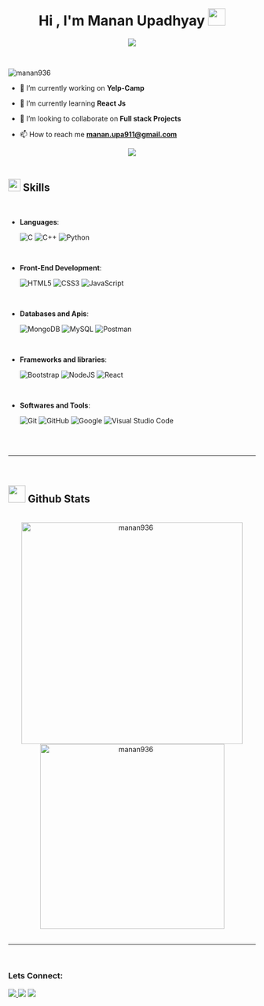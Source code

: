 <!-- ### Hi there 👋 -->

<!--
**Manan936/Manan936** is a ✨ _special_ ✨ repository because its `README.md` (this file) appears on your GitHub profile.

Here are some ideas to get you started:

- 🔭 I’m currently working on ...
- 🌱 I’m currently learning ...
- 👯 I’m looking to collaborate on ...
- 🤔 I’m looking for help with ...
- 💬 Ask me about ...
- 📫 How to reach me: ...
- 😄 Pronouns: ...
- ⚡ Fun fact: ...
-->

<h1 align="center"><b>Hi , I'm Manan Upadhyay </b><img src="https://media.giphy.com/media/hvRJCLFzcasrR4ia7z/giphy.gif" width="35"></h1>

<p align="center">
  <a href="https://github.com/DenverCoder1/readme-typing-svg"><img src="https://readme-typing-svg.herokuapp.com?font=Time+New+Roman&color=cyan&size=25&center=true&vCenter=true&width=600&height=100&lines=Self-taught+FrontEnd+Developer,;Computer+Science+Student,;Active+Learner,;Love+to+learn+new+stuffs.."></a>
</p>

<br>


<p align="left"> <img src="https://komarev.com/ghpvc/?username=manan936&label=Profile%20views&color=0e75b6&style=flat" alt="manan936" /> </p>

<!-- <p align="left"> <a href="https://github.com/ryo-ma/github-profile-trophy"><img src="https://github-profile-trophy.vercel.app/?username=manan936" alt="manan936" /></a> </p> -->

<!-- <p align="left"> <a href="https://twitter.com/mananupa911" target="blank"><img src="https://img.shields.io/twitter/follow/manan?logo=twitter&style=for-the-badge" alt="manan" /></a> </p> -->

- 🔭 I’m currently working on **Yelp-Camp**

- 🌱 I’m currently learning **React Js**

- 👯 I’m looking to collaborate on **Full stack Projects**

<!-- - 🤝 I’m looking for help with **Frontend Projects** -->

- 📫 How to reach me **manan.upa911@gmail.com**



<!--     <img src="https://img.shields.io/badge/Facebook-%231877F2.svg?style=for-the-badge&logo=Facebook&logoColor=white"></a> -->
<!-- <p align="left">


<!-- <a href="#" target="blank"><img align="center" src="https://raw.githubusercontent.com/rahuldkjain/github-profile-readme-generator/master/src/images/icons/Social/facebook.svg" alt="manan upadhyay" height="30" width="40" /></a> -

</p> -->

<p align="center">
  <img src="https://user-images.githubusercontent.com/73097560/115834477-dbab4500-a447-11eb-908a-139a6edaec5c.gif"><br><br>

## <img src="https://media2.giphy.com/media/QssGEmpkyEOhBCb7e1/giphy.gif?cid=ecf05e47a0n3gi1bfqntqmob8g9aid1oyj2wr3ds3mg700bl&rid=giphy.gif" width ="25"><b> Skills</b>
<br>

- **Languages**:
    
    ![C](https://img.shields.io/badge/C%20-%232370ED.svg?style=for-the-badge&logo=c&logoColor=white)
    ![C++](https://img.shields.io/badge/C++%20-%2300599C.svg?style=for-the-badge&logo=c%2B%2B&logoColor=white)
    ![Python](https://img.shields.io/badge/Python%20-%2314354C.svg?style=for-the-badge&logo=python&logoColor=white)

<br>   
    
- **Front-End Development**:

   ![HTML5](https://img.shields.io/badge/HTML5%20-%23E34F26.svg?style=for-the-badge&logo=html5&logoColor=white)
   ![CSS3](https://img.shields.io/badge/CSS%20-%231572B6.svg?style=for-the-badge&logo=css3&logoColor=white)
   ![JavaScript](https://img.shields.io/badge/JavaScript%20-%23F7DF1E.svg?style=for-the-badge&logo=javascript&logoColor=black)
  

<br>

- **Databases and Apis**:

    ![MongoDB](https://img.shields.io/badge/MongoDB-%234ea94b.svg?style=for-the-badge&logo=mongodb&logoColor=white)
  ![MySQL](https://img.shields.io/badge/mysql-%2300f.svg?style=for-the-badge&logo=mysql&logoColor=white)
  ![Postman](https://img.shields.io/badge/Postman-FF6C37?style=for-the-badge&logo=postman&logoColor=white)
  
    
<br>
  
- **Frameworks and libraries**:
  
  ![Bootstrap](https://img.shields.io/badge/bootstrap-%23563D7C.svg?style=for-the-badge&logo=bootstrap&logoColor=white)
  ![NodeJS](https://img.shields.io/badge/node.js-6DA55F?style=for-the-badge&logo=node.js&logoColor=white)
  ![React](https://img.shields.io/badge/react-%2320232a.svg?style=for-the-badge&logo=react&logoColor=%2361DAFB)
  
 <br>

- **Softwares and Tools**:

    ![Git](https://img.shields.io/badge/git-%23F05033.svg?style=for-the-badge&logo=git&logoColor=white)
    ![GitHub](https://img.shields.io/badge/github-%23121011.svg?style=for-the-badge&logo=github&logoColor=white)
    ![Google](https://img.shields.io/badge/google-%234285F4.svg?style=for-the-badge&logo=google&logoColor=white)
    ![Visual Studio Code](https://img.shields.io/badge/Visual%20Studio%20Code-0078d7.svg?style=for-the-badge&logo=visual-studio-code&logoColor=white)

<br>
<br>

-----

<br>

## <img src="https://media.giphy.com/media/iY8CRBdQXODJSCERIr/giphy.gif" width="35"><b> Github Stats </b>
<br>
 <div align="center">
   <img align="center" src="https://github-readme-stats.vercel.app/api?username=manan936&show_icons=true&locale=en&icon_color=2234AE&text_color=D3D3D3&bg_color=0,000000,130F40" width="450" alt="manan936" />
<img align="center" src="https://github-readme-stats.vercel.app/api/top-langs?username=manan936&show_icons=true&locale=en&layout=compact&icon_color=2234AE&text_color=D3D3D3&bg_color=0,000000,130F40" width="375" alt="manan936" />
 </div>

<!-- <p><img align="center" src="https://github-readme-streak-stats.herokuapp.com/?user=manan936&show_icons=true&locale=en&layout=compact&icon_color=2234AE&text_color=D3D3D3&bg_color=0,000000,130F40" " alt="manan936" /></p> -->

<br>

-----

<br>

<h3 align="left">Lets Connect:</h3>
     <a href="https://www.linkedin.com/in/manan-upadhyay-a87698247/" target="blank"><img src="https://img.shields.io/badge/linkedin-%230077B5.svg?style=for-the-badge&logo=linkedin&logoColor=white">
      <a href="https://instagram.com/manan.upa911" target="blank">
  <img src="https://img.shields.io/badge/Instagram-%23E4405F.svg?style=for-the-badge&logo=Instagram&logoColor=white"></a>
  <a href="https://twitter.com/mananupa911" target="blank">
  <img src="https://img.shields.io/badge/Twitter-%231DA1F2.svg?style=for-the-badge&logo=Twitter&logoColor=white"></a>
